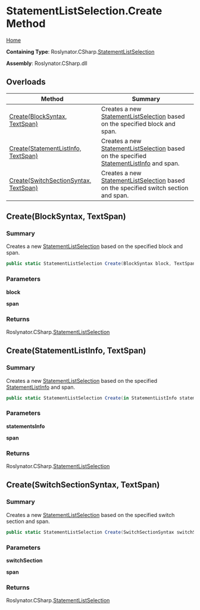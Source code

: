 <a name="_top"></a>

# StatementListSelection\.Create Method

[Home](../../../../README.md#_top)

**Containing Type**: Roslynator\.CSharp\.[StatementListSelection](../README.md#_top)

**Assembly**: Roslynator\.CSharp\.dll

## Overloads

| Method | Summary |
| ------ | ------- |
| [Create(BlockSyntax, TextSpan)](#Roslynator_CSharp_StatementListSelection_Create_Microsoft_CodeAnalysis_CSharp_Syntax_BlockSyntax_Microsoft_CodeAnalysis_Text_TextSpan_) | Creates a new [StatementListSelection](../README.md#_top) based on the specified block and span\. |
| [Create(StatementListInfo, TextSpan)](#Roslynator_CSharp_StatementListSelection_Create_Roslynator_CSharp_Syntax_StatementListInfo__Microsoft_CodeAnalysis_Text_TextSpan_) | Creates a new [StatementListSelection](../README.md#_top) based on the specified [StatementListInfo](../../Syntax/StatementListInfo/README.md#_top) and span\. |
| [Create(SwitchSectionSyntax, TextSpan)](#Roslynator_CSharp_StatementListSelection_Create_Microsoft_CodeAnalysis_CSharp_Syntax_SwitchSectionSyntax_Microsoft_CodeAnalysis_Text_TextSpan_) | Creates a new [StatementListSelection](../README.md#_top) based on the specified switch section and span\. |

## Create\(BlockSyntax, TextSpan\) <a name="Roslynator_CSharp_StatementListSelection_Create_Microsoft_CodeAnalysis_CSharp_Syntax_BlockSyntax_Microsoft_CodeAnalysis_Text_TextSpan_"></a>

### Summary

Creates a new [StatementListSelection](../README.md#_top) based on the specified block and span\.

```csharp
public static StatementListSelection Create(BlockSyntax block, TextSpan span)
```

### Parameters

**block**

**span**

### Returns

Roslynator\.CSharp\.[StatementListSelection](../README.md#_top)

## Create\(StatementListInfo, TextSpan\) <a name="Roslynator_CSharp_StatementListSelection_Create_Roslynator_CSharp_Syntax_StatementListInfo__Microsoft_CodeAnalysis_Text_TextSpan_"></a>

### Summary

Creates a new [StatementListSelection](../README.md#_top) based on the specified [StatementListInfo](../../Syntax/StatementListInfo/README.md#_top) and span\.

```csharp
public static StatementListSelection Create(in StatementListInfo statementsInfo, TextSpan span)
```

### Parameters

**statementsInfo**

**span**

### Returns

Roslynator\.CSharp\.[StatementListSelection](../README.md#_top)

## Create\(SwitchSectionSyntax, TextSpan\) <a name="Roslynator_CSharp_StatementListSelection_Create_Microsoft_CodeAnalysis_CSharp_Syntax_SwitchSectionSyntax_Microsoft_CodeAnalysis_Text_TextSpan_"></a>

### Summary

Creates a new [StatementListSelection](../README.md#_top) based on the specified switch section and span\.

```csharp
public static StatementListSelection Create(SwitchSectionSyntax switchSection, TextSpan span)
```

### Parameters

**switchSection**

**span**

### Returns

Roslynator\.CSharp\.[StatementListSelection](../README.md#_top)

